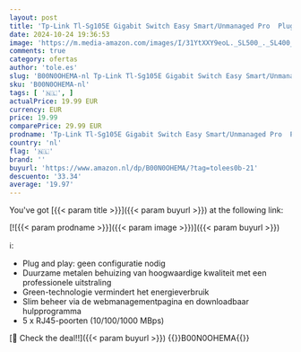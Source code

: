 ```yaml
---
layout: post
title: 'Tp-Link Tl-Sg105E Gigabit Switch Easy Smart/Unmanaged Pro  Plug En Play  Gigabit Poorten  Metalen Behuizing  Vlan  Qos  Smart Managed. 5 Port Zwart'
date: 2024-10-24 19:36:53
image: 'https://m.media-amazon.com/images/I/31YtXXY9eoL._SL500_._SL400_.jpg'
comments: true
category: ofertas
author: 'tole.es'
slug: 'B00N0OHEMA-nl Tp-Link Tl-Sg105E Gigabit Switch Easy Smart/Unmanaged Pro...'
sku: 'B00N0OHEMA-nl'
tags: [ '🇳🇱', ]
actualPrice: 19.99 EUR
currency: EUR
price: 19.99
comparePrice: 29.99 EUR
prodname: 'Tp-Link Tl-Sg105E Gigabit Switch Easy Smart/Unmanaged Pro  Plug En Play  Gigabit Poorten  Metalen Behuizing  Vlan  Qos  Smart Managed. 5 Port Zwart'
country: 'nl'
flag: '🇳🇱'
brand: ''
buyurl: 'https://www.amazon.nl/dp/B00N0OHEMA/?tag=tolees0b-21'
descuento: '33.34'
average: '19.97'
---
```


You've got [{{< param title >}}]({{< param buyurl >}}) at the following link:

[![{{< param prodname >}}]({{< param image >}})]({{< param buyurl >}})

ℹ️:

- Plug and play: geen configuratie nodig
- Duurzame metalen behuizing van hoogwaardige kwaliteit met een professionele uitstraling
- Green-technologie vermindert het energieverbruik
- Slim beheer via de webmanagementpagina en downloadbaar hulpprogramma
- 5 x RJ45-poorten (10/100/1000 MBps)

[🛒 Check the deal!!]({{< param buyurl >}})
{{<world>}}B00N0OHEMA{{</world>}}
